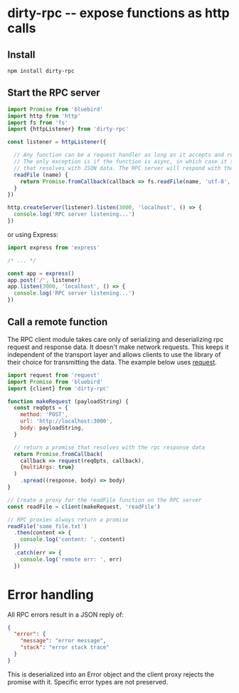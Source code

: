 dirty-rpc -- expose functions as http calls
===========================================

## Install

    npm install dirty-rpc

## Start the RPC server

```javascript
import Promise from 'bluebird'
import http from 'http'
import fs from 'fs'
import {httpListener} from 'dirty-rpc'

const listener = httpListener({

  // Any function can be a request handler as long as it accepts and returns JSON data.
  // The only exception is if the function is async, in which case it should return a promise
  // that resolves with JSON data. The RPC server will respond with the result of the promise.
  readFile (name) {
    return Promise.fromCallback(callback => fs.readFile(name, 'utf-8', callback))
  }
})

http.createServer(listener).listen(3000, 'localhost', () => {
  console.log('RPC server listening...')
})
```

or using Express:

```javascript
import express from 'express'

/* ... */

const app = express()
app.post('/', listener)
app.listen(3000, 'localhost', () => {
  console.log('RPC server listening...')
})
```

## Call a remote function

The RPC client module takes care only of serializing and deserializing rpc request and response data.
It doesn't make network requests. This keeps it independent of the transport layer and allows clients to
use the library of their choice for transmitting the data. The example below uses [request](https://www.npmjs.com/package/request).

```javascript
import request from 'request'
import Promise from 'bluebird'
import {client} from 'dirty-rpc'

function makeRequest (payloadString) {
  const reqOpts = {
    method: 'POST',
    url: 'http://localhost:3000',
    body: payloadString,
  }

  // return a promise that resolves with the rpc response data
  return Promise.fromCallback(
    callback => request(reqOpts, callback),
    {multiArgs: true}
  )
    .spread((response, body) => body)
}

// Create a proxy for the readFile function on the RPC server
const readFile = client(makeRequest, 'readFile')

// RPC proxies always return a promise
readFile('some_file.txt')
  .then(content => {
    console.log('content: ', content)
  })
  .catch(err => {
    console.log('remote err: ', err)
  })
```

# Error handling

All RPC errors result in a JSON reply of:

```json
{
  "error": {
    "message": "error message",
    "stack": "error stack trace"
  }
}
```

This is deserialized into an Error object and the client proxy rejects the promise with it. Specific error types are not preserved.
